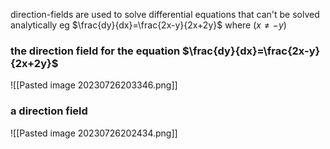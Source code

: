 direction-fields are used to solve differential equations that can't be solved analytically
eg  $\frac{dy}{dx}=\frac{2x-y}{2x+2y}$ where $(x \neq -y)$
### the direction field for the equation $\frac{dy}{dx}=\frac{2x-y}{2x+2y}$
![[Pasted image 20230726203346.png]]
### a direction field
![[Pasted image 20230726202434.png]]
